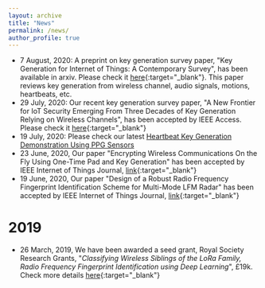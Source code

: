 ```yaml
---
layout: archive
title: "News"
permalink: /news/
author_profile: true
---
```



* 7 August, 2020: A preprint on key generation survey paper, "Key Generation for Internet of Things: A Contemporary Survey", has been available in arxiv. Please check it [here](https://arxiv.org/abs/2007.15956){:target="_blank"}. This paper reviews key generation from wireless channel, audio signals, motions, heartbeats, etc.
* 29 July, 2020: Our recent key generation survey paper, "A New Frontier for IoT Security Emerging From Three Decades of Key Generation Relying on Wireless Channels", has been accepted by IEEE Access. Please check it [here](https://ieeexplore.ieee.org/document/9149584){:target="_blank"}
* 19 July, 2020: Please check our latest [Heartbeat Key Generation Demonstration Using PPG Sensors](/demo-keygen-heartbeat-ppg/)
* 23 June, 2020, Our paper "Encrypting Wireless Communications On the Fly Using One-Time Pad and Key Generation" has been accepted by IEEE Internet of Things Journal, [link](https://ieeexplore.ieee.org/document/9123376){:target="_blank"}
* 19 June, 2020, Our paper "Design of a Robust Radio Frequency Fingerprint Identification Scheme for Multi-Mode LFM Radar" has been accepted by IEEE Internet of Things Journal, [link](https://ieeexplore.ieee.org/document/9121232){:target="_blank"}

# 2019
* 26 March, 2019, We have been awarded a seed grant, Royal Society Research Grants, "_Classifying Wireless Siblings of the LoRa Family, Radio Frequency Fingerprint Identification using Deep Learning_", £19k. Check more details [here](https://junqing-zhang.github.io/project-rffi-lora/){:target="_blank"}